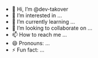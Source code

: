 - 👋 Hi, I’m @dev-takover
- 👀 I’m interested in ...
- 🌱 I’m currently learning ...
- 💞️ I’m looking to collaborate on ...
- 📫 How to reach me ...
- 😄 Pronouns: ...
- ⚡ Fun fact: ...

<!---
dev-takover/dev-takover is a ✨ special ✨ repository because its `README.md` (this file) appears on your GitHub profile.
You can click the Preview link to take a look at your changes.
--->
